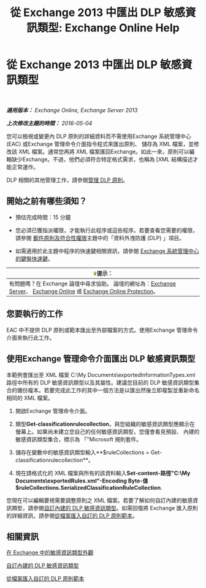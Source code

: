 ﻿---
title: '從 Exchange 2013 中匯出 DLP 敏感資訊類型: Exchange Online Help'
TOCTitle: 從 Exchange 匯出 DLP 敏感資訊類型
ms:assetid: 8f02fbc2-dd1c-4276-be1a-517a43fe39b2
ms:mtpsurl: https://technet.microsoft.com/zh-tw/library/Dn479225(v=EXCHG.150)
ms:contentKeyID: 59637258
ms.date: 05/23/2018
mtps_version: v=EXCHG.150
ms.translationtype: MT
---

# 從 Exchange 2013 中匯出 DLP 敏感資訊類型

 

_**適用版本：** Exchange Online, Exchange Server 2013_

_**上次修改主題的時間：** 2016-05-04_

您可以檢視或變更內 DLP 原則的詳細資料而不需使用Exchange 系統管理中心 (EAC) 或Exchange 管理命令介面指令程式來匯出原則、 儲存為 XML 檔案，並修改該 XML 檔案。通常您再將 XML 檔案匯回Exchange。如此一來，原則可以編輯缺少Exchange。不過，他們必須符合特定格式需求，也稱為 \[XML 結構描述才能正常運作。

DLP 相關的其他管理工作，請參閱[管理 DLP 原則](manage-dlp-policies-exchange-2013-help.md)。

## 開始之前有哪些須知？

  - 預估完成時間：15 分鐘

  - 您必須已獲指派權限，才能執行此程序或這些程序。若要查看您需要的權限，請參閱 [郵件原則及符合性權限](messaging-policy-and-compliance-permissions-exchange-2013-help.md)主題中的「資料外洩防護 (DLP) 」項目。

  - 如需適用於此主題中程序的快速鍵相關資訊，請參閱 [Exchange 系統管理中心的鍵盤快速鍵](keyboard-shortcuts-in-the-exchange-admin-center-exchange-online-protection-help.md)。

<table>
<thead>
<tr class="header">
<th><img src="images/Bb124558.tip(EXCHG.150).gif" title="提示" alt="提示" />提示：</th>
</tr>
</thead>
<tbody>
<tr class="odd">
<td>有問題嗎？在 Exchange 論壇中尋求協助。 論壇的網址為：<a href="https://go.microsoft.com/fwlink/p/?linkid=60612">Exchange Server</a>、 <a href="https://go.microsoft.com/fwlink/p/?linkid=267542">Exchange Online</a> 或 <a href="https://go.microsoft.com/fwlink/p/?linkid=285351">Exchange Online Protection</a>。</td>
</tr>
</tbody>
</table>


## 您要執行的工作

EAC 中不提供 DLP 原則或範本匯出至外部檔案的方式。使用Exchange 管理命令介面來執行此工作。

## 使用Exchange 管理命令介面匯出 DLP 敏感資訊類型

本範例會匯出至 XML 檔案 C:\\My Documents\\exportedInformationTypes.xml 路徑中所有的 DLP 敏感資訊類型以及其屬性。建議您目前的 DLP 敏感資訊類型集合的備份複本。若要完成此工作的其中一個方法是以匯出然後立即複製並重新命名相同的 XML 檔案。

1.  開啟Exchange 管理命令介面。

2.  類型**Get-classificationrulecollection**，與您組織的敏感資訊類型應顯示在螢幕上。如果尚未建立您自己的任何敏感資訊類型，您僅會看見預設、 內建的敏感資訊類型集合，標示為 「"Microsoft 規則套件。

3.  儲存在變數中的敏感資訊類型輸入**$ruleCollections = Get-classificationrulecollection**。

4.  現在請格式化的 XML 檔案與所有的該資料輸入**Set-content-路徑"C:\\My Documents\\exportedRules.xml"-Encoding Byte-值 $ruleCollections.SerializedClassificationRuleCollection**.

您現在可以編輯要視需要調整原則之 XML 檔案。若要了解如何自訂內建的敏感資訊類型，請參閱[自訂內建的 DLP 敏感資訊類型](customize-the-built-in-dlp-sensitive-information-types-exchange-2013-help.md)。如需回復將 Exchange 匯入原則的詳細資訊，請參閱[從檔案匯入自訂的 DLP 原則範本](import-a-custom-dlp-policy-template-from-a-file-exchange-2013-help.md)。

## 相關資訊

[在 Exchange 中的敏感資訊類型外觀](what-the-sensitive-information-types-in-exchange-look-for-exchange-online-help.md)

[自訂內建的 DLP 敏感資訊類型](customize-the-built-in-dlp-sensitive-information-types-exchange-2013-help.md)

[從檔案匯入自訂的 DLP 原則範本](import-a-custom-dlp-policy-template-from-a-file-exchange-2013-help.md)


